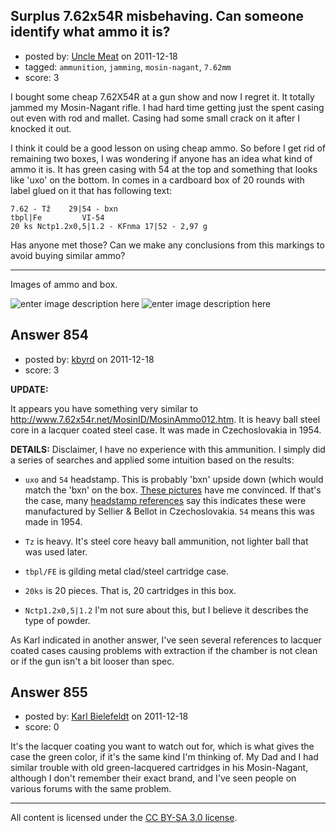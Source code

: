 ## Surplus 7.62x54R misbehaving. Can someone identify what ammo it is?

- posted by: [Uncle Meat](https://stackexchange.com/users/-1/49-uncle-meat) on 2011-12-18
- tagged: `ammunition`, `jamming`, `mosin-nagant`, `7.62mm`
- score: 3

I bought some cheap 7.62X54R at a gun show and now I regret it. It totally jammed my Mosin-Nagant rifle. I had hard time getting just the spent casing out even with rod and mallet. Casing had some small crack on it after I knocked it out. 

I think it could be a good lesson on using cheap ammo.
So before I get rid of remaining two boxes, I was wondering if anyone has an idea what kind of ammo it is. It has green casing with 54 at the top and something that looks like 'uxo' on the bottom. In comes in a cardboard box of 20 rounds with label glued on it that has following text:

    7.62 - Tž    29|54 - bxn
    tbpl|Fe         VI-54
    20 ks Nctp1.2x0,5|1.2 - KFnma 17|52 - 2,97 g

Has anyone met those?
Can we make any conclusions from this markings to avoid buying similar ammo?

---------
Images of ammo and box.

![enter image description here][1]
![enter image description here][2]


  [1]: http://i.stack.imgur.com/7wqT1.jpg
  [2]: http://i.stack.imgur.com/ukWOH.jpg


## Answer 854

- posted by: [kbyrd](https://stackexchange.com/users/-1/37-kbyrd) on 2011-12-18
- score: 3

**UPDATE:**

It appears you have something very similar to http://www.7.62x54r.net/MosinID/MosinAmmo012.htm. It is heavy ball steel core in a lacquer coated steel case. It was made in Czechoslovakia in 1954. 


**DETAILS:**
Disclaimer, I have no experience with this ammunition. I simply did a series of searches and applied some intuition based on the results:

- `uxo` and `54` headstamp. This is probably 'bxn' upside down (which would match the 'bxn' on the box. [These pictures](http://62x54r.net/MosinID/MosinAmmoID06.htm) have me convinced. If that's the case, many [headstamp references](http://cartridgecollectors.org/headstampcodes.htm) say this indicates these were manufactured by Sellier & Bellot in Czechoslovakia. `54` means this was made in 1954. 

- `Tz` is heavy. It's steel core heavy ball ammunition, not lighter ball that was used later.

- `tbpl/FE` is gilding metal clad/steel cartridge case.

- `20ks` is 20 pieces. That is, 20 cartridges in this box.

- `Nctp1.2x0,5|1.2` I'm not sure about this, but I believe it describes the type of powder.


As Karl indicated in another answer, I've seen several references to lacquer coated cases causing problems with extraction if the chamber is not clean or if the gun isn't a bit looser than spec.


## Answer 855

- posted by: [Karl Bielefeldt](https://stackexchange.com/users/-1/288-karl-bielefeldt) on 2011-12-18
- score: 0

It's the lacquer coating you want to watch out for, which is what gives the case the green color, if it's the same kind I'm thinking of.  My Dad and I had similar trouble with old green-lacquered cartridges in his Mosin-Nagant, although I don't remember their exact brand, and I've seen people on various forums with the same problem.



---

All content is licensed under the [CC BY-SA 3.0 license](https://creativecommons.org/licenses/by-sa/3.0/).

